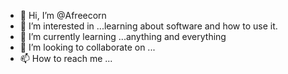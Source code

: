 - 👋 Hi, I’m @Afreecorn
- 👀 I’m interested in ...learning about software and how to use it.
- 🌱 I’m currently learning ...anything and everything
- 💞️ I’m looking to collaborate on ...
- 📫 How to reach me ...

<!---
Afreecorn/Afreecorn is a ✨ special ✨ repository because its `README.md` (this file) appears on your GitHub profile.
You can click the Preview link to take a look at your changes.
--->

